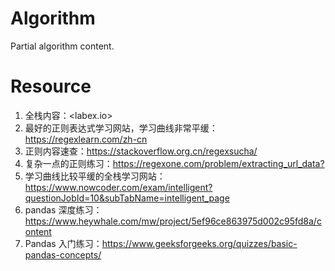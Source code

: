 # Algorithm
Partial algorithm content.

# Resource

1. 全栈内容：<labex.io>
2. 最好的正则表达式学习网站，学习曲线非常平缓：<https://regexlearn.com/zh-cn>
3. 正则内容速查：<https://stackoverflow.org.cn/regexsucha/>
4. 复杂一点的正则练习：<https://regexone.com/problem/extracting_url_data?>
5. 学习曲线比较平缓的全栈学习网站：<https://www.nowcoder.com/exam/intelligent?questionJobId=10&subTabName=intelligent_page>
6. pandas 深度练习：<https://www.heywhale.com/mw/project/5ef96ce863975d002c95fd8a/content>
7. Pandas 入门练习：<https://www.geeksforgeeks.org/quizzes/basic-pandas-concepts/>
